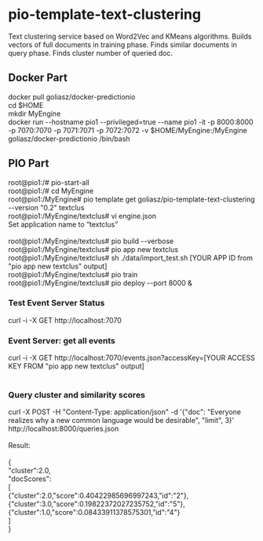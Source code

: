# pio-template-text-clustering

Text clustering service based on Word2Vec and KMeans algorithms. Builds vectors of full documents in training phase. Finds similar documents in query phase. Finds cluster number of queried doc.

## Docker Part

docker pull goliasz/docker-predictionio<br>
cd $HOME<br>
mkdir MyEngine<br>
docker run --hostname pio1 --privileged=true --name pio1 -it -p 8000:8000 -p 7070:7070 -p 7071:7071 -p 7072:7072 -v $HOME/MyEngine:/MyEngine goliasz/docker-predictionio /bin/bash<br>

## PIO Part

root@pio1:/# pio-start-all<br>
root@pio1:/# cd MyEngine<br>
root@pio1:/MyEngine# pio template get goliasz/pio-template-text-clustering --version "0.2" textclus<br>
root@pio1:/MyEngine/textclus# vi engine.json<br>
Set application name to “textclus”<br>
<br>
root@pio1:/MyEngine/textclus# pio build --verbose<br>
root@pio1:/MyEngine/textclus# pio app new textclus<br>
root@pio1:/MyEngine/textclus# sh ./data/import_test.sh [YOUR APP ID from "pio app new textclus" output]<br>
root@pio1:/MyEngine/textclus# pio train<br>
root@pio1:/MyEngine/textclus# pio deploy --port 8000 &<br>

### Test Event Server Status

curl -i -X GET http://localhost:7070<br>

### Event Server: get all events

curl -i -X GET http://localhost:7070/events.json?accessKey=[YOUR ACCESS KEY FROM "pio app new textclus" output]<br>
<br>
### Query cluster and similarity scores

curl -X POST -H "Content-Type: application/json" -d '{"doc": "Everyone realizes why a new common language would be desirable", "limit", 3}' http://localhost:8000/queries.json<br>
<br>
Result:<br>
<br>
{<br>
"cluster":2.0,<br>
"docScores":<br>
   [<br>
{"cluster":2.0,"score":0.40422985696997243,"id":"2"},<br>
{"cluster":3.0,"score":0.19822372027235752,"id":"5"},<br>
{"cluster":1.0,"score":0.08433911378575301,"id":"4"}<br>
   ]<br>
}<br>



